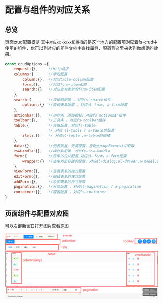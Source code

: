 # 配置与组件的对应关系


## 总览
页面crud配置概览
其中`对应xx-xxxx配置`指的是这个地方的配置项对应着fs-crud中使用的组件，你可以到对应的组件文档中查找属性，配置到这里来达到你想要的效果。
```js
const crudOptions ={
    request:{},     //http请求
    columns:{       //字段配置
        column:{},  //对应table-column配置
        form:{},    //对应form-item配置
        search:{}   //对应查询表单的form-item配置
    },     
    search:{        //查询框配置 ，对应fs-search组件
        options:{}  //查询表单配置 ，对应el-from, a-form配置    
    },     
    actionbar:{},   //动作条，添加按钮，对应fs-actionbar组件
    toolbar:{},     //工具条 ，对应fs-toolbar组件
    table:{         //表格配置，对应fs-table
                    // 对应 el-table / a-table的配置
        slots:{}    // 对应el-table ,a-table的插槽
    },
    data:{},        //列表数据，无需配置，自动从pageRequest中获取 
    rowHandle:{},   //操作列配置，对应fs-row-handle
    form:{          //表单的公共配置,对应el-form，a-form配置
        wrapper:{}  //表单外部容器的配置，对应el-dialog,el-drawer,a-model,a-drawer的配置
    },       
    viewForm:{},    //查看表单的独立配置
    editForm:{},    //编辑表单的独立配置
    addForm:{},     //添加表单的独立配置
    pagination:{},  //分页配置 ，对应el-pagination / a-pagination
    container:{},   //容器配置 ，对应fs-container
}

```

## 页面组件与配置对应图

可以右键新窗口打开图片查看原图

![](../../images/struct.png)






